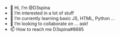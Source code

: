 - 👋 Hi, I’m @D3spina
- 👀 I’m interested in a lot of stuff
- 🌱 I’m currently learning basic JS, HTML, Python ...
- 💞️ I’m looking to collaborate on ... ask!
- 📫 How to reach me D3spina#8685

<!---
D3spina/D3spina is a ✨ special ✨ repository because its `README.md` (this file) appears on your GitHub profile.
You can click the Preview link to take a look at your changes.
--->
